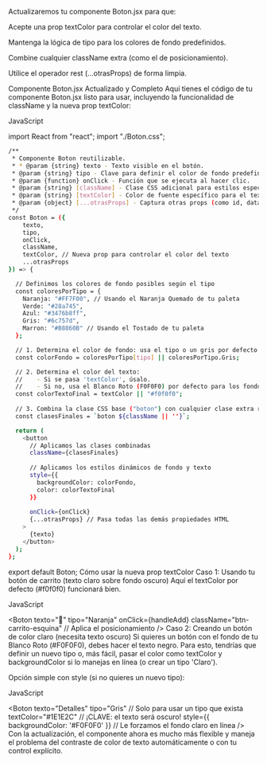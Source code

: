 Actualizaremos tu componente Boton.jsx para que:

Acepte una prop textColor para controlar el color del texto.

Mantenga la lógica de tipo para los colores de fondo predefinidos.

Combine cualquier className extra (como el de posicionamiento).

Utilice el operador rest (...otrasProps) de forma limpia.

Componente Boton.jsx Actualizado y Completo
Aquí tienes el código de tu componente Boton.jsx listo para usar, incluyendo la funcionalidad de className y la nueva prop textColor:

JavaScript

import React from "react";
import "./Boton.css"; 
```bash
/**
 * Componente Boton reutilizable.
 * * @param {string} texto - Texto visible en el botón.
 * @param {string} tipo - Clave para definir el color de fondo predefinido (Naranja, Verde, etc.).
 * @param {function} onClick - Función que se ejecuta al hacer clic.
 * @param {string} [className] - Clase CSS adicional para estilos específicos (ej. posicionamiento).
 * @param {string} [textColor] - Color de fuente específico para el texto (ej. '#000000').
 * @param {object} [...otrasProps] - Captura otras props (como id, data-*, etc.) para pasarlas al elemento <button>.
 */
const Boton = ({ 
    texto, 
    tipo, 
    onClick, 
    className, 
    textColor, // Nueva prop para controlar el color del texto
    ...otrasProps 
}) => {

  // Definimos los colores de fondo posibles según el tipo
  const coloresPorTipo = {
    Naranja: "#FF7F00", // Usando el Naranja Quemado de tu paleta
    Verde: "#28a745", 
    Azul: "#3476b8ff",
    Gris: "#6c757d",
    Marron: "#B8860B" // Usando el Tostado de tu paleta
  };

  // 1. Determina el color de fondo: usa el tipo o un gris por defecto.
  const colorFondo = coloresPorTipo[tipo] || coloresPorTipo.Gris;

  // 2. Determina el color del texto: 
  //    - Si se pasa 'textColor', úsalo.
  //    - Si no, usa el Blanco Roto (F0F0F0) por defecto para los fondos oscuros.
  const colorTextoFinal = textColor || "#f0f0f0";
  
  // 3. Combina la clase CSS base ("boton") con cualquier clase extra recibida ("btn-carrito-esquina")
  const clasesFinales = `boton ${className || ''}`;

  return (
    <button
      // Aplicamos las clases combinadas
      className={clasesFinales} 
      
      // Aplicamos los estilos dinámicos de fondo y texto
      style={{ 
        backgroundColor: colorFondo, 
        color: colorTextoFinal 
      }} 
      
      onClick={onClick}
      {...otrasProps} // Pasa todas las demás propiedades HTML
    >
      {texto} 
    </button>
  );
};
```

export default Boton;
Cómo usar la nueva prop textColor
Caso 1: Usando tu botón de carrito (texto claro sobre fondo oscuro)
Aquí el textColor por defecto (#f0f0f0) funcionará bien.

JavaScript

<Boton 
    texto="🛒" 
    tipo="Naranja" 
    onClick={handleAdd} 
    className="btn-carrito-esquina" // Aplica el posicionamiento
/> 
Caso 2: Creando un botón de color claro (necesita texto oscuro)
Si quieres un botón con el fondo de tu Blanco Roto (#F0F0F0), debes hacer el texto negro. Para esto, tendrías que definir un nuevo tipo o, más fácil, pasar el color como textColor y backgroundColor si lo manejas en línea (o crear un tipo 'Claro').

Opción simple con style (si no quieres un nuevo tipo):

JavaScript

<Boton 
    texto="Detalles" 
    tipo="Gris" // Solo para usar un tipo que exista
    textColor="#1E1E2C" // ¡CLAVE: el texto será oscuro!
    style={{ backgroundColor: '#F0F0F0' }} // Le forzamos el fondo claro en línea
/>
Con la actualización, el componente ahora es mucho más flexible y maneja el problema del contraste de color de texto automáticamente o con tu control explícito.
